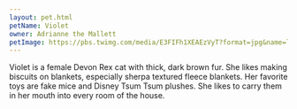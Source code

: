 ```yaml
---
layout: pet.html
petName: Violet
owner: Adrianne the Mallett
petImage: https://pbs.twimg.com/media/E3FIFh1XEAEzVyT?format=jpg&name=large
---
```


Violet is a female Devon Rex cat with thick, dark brown fur. She likes making biscuits on blankets, especially sherpa textured fleece blankets. Her favorite toys are fake mice and Disney Tsum Tsum plushes. She likes to carry them in her mouth into every room of the house.